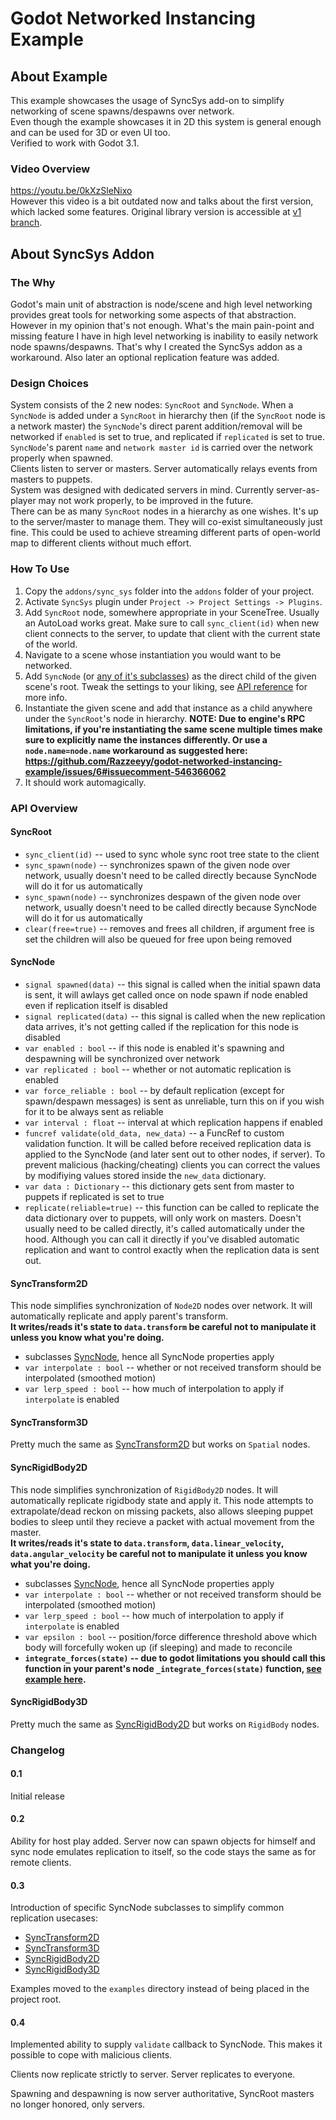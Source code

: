 # Godot Networked Instancing Example

## About Example

This example showcases the usage of SyncSys add-on to simplify networking of scene spawns/despawns over network.  
Even though the example showcases it in 2D this system is general enough and can be used for 3D or even UI too.  
Verified to work with Godot 3.1.

### Video Overview

https://youtu.be/0kXzSleNixo  
However this video is a bit outdated now and talks about the first version, which lacked some features. Original library version is accessible at [v1 branch](https://github.com/Razzeeyy/godot-networked-instancing-example/tree/v1).


## About SyncSys Addon

### The Why

Godot's main unit of abstraction is node/scene and high level networking provides great tools for networking some aspects of that abstraction. However in my opinion that's not enough. What's the main pain-point and missing feature I have in high level networking is inability to easily network node spawns/despawns. That's why I created the SyncSys addon as a workaround. Also later an optional replication feature was added.

### Design Choices

System consists of the 2 new nodes: `SyncRoot` and `SyncNode`.
When a `SyncNode` is added under a `SyncRoot` in hierarchy then (if the `SyncRoot` node is a network master) the `SyncNode`'s direct parent addition/removal will be networked if `enabled` is set to true, and replicated if `replicated` is set to true.  
`SyncNode`'s parent `name` and `network master id` is carried over the network properly when spawned.  
Clients listen to server or masters. Server automatically relays events from masters to puppets.  
System was designed with dedicated servers in mind. Currently server-as-player may not work properly, to be improved in the future.  
There can be as many `SyncRoot` nodes in a hierarchy as one wishes. It's up to the server/master to manage them. They will co-exist simultaneously just fine. This could be used to achieve streaming different parts of open-world map to different clients without much effort.

### How To Use

1. Copy the `addons/sync_sys` folder into the `addons` folder of your project.
2. Activate `SyncSys` plugin under `Project -> Project Settings -> Plugins`.
3. Add `SyncRoot` node, somewhere appropriate in your SceneTree. Usually an AutoLoad works great. Make sure to call `sync_client(id)` when new client connects to the server, to update that client with the current state of the world.
4. Navigate to a scene whose instantiation you would want to be networked.
5. Add `SyncNode` (or [any of it's subclasses](#SyncTransform2D)) as the direct child of the given scene's root. Tweak the settings to your liking, see [API reference](#SyncNode) for more info.
6. Instantiate the given scene and add that instance as a child anywhere under the `SyncRoot`'s node in hierarchy. **NOTE: Due to engine's RPC limitations, if you're instantiating the same scene multiple times make sure to explicitly name the instances differently. Or use a `node.name=node.name` workaround as suggested here: https://github.com/Razzeeyy/godot-networked-instancing-example/issues/6#issuecomment-546366062**
7. It should work automagically.


### API Overview

#### SyncRoot

* `sync_client(id)` -- used to sync whole sync root tree state to the client
* `sync_spawn(node)` -- synchronizes spawn of the given node over network, usually doesn't need to be called directly because SyncNode will do it for us automatically
* `sync_spawn(node)` -- synchronizes despawn of the given node over network, usually doesn't need to be called directly because SyncNode will do it for us automatically
* `clear(free=true)` -- removes and frees all children, if argument free is set the children will also be queued for free upon being removed

#### SyncNode

* `signal spawned(data)` -- this signal is called when the initial spawn data is sent, it will awlays get called once on node spawn if node enabled even if replication itself is disabled
* `signal replicated(data)` -- this signal is called when the new replication data arrives, it's not getting called if the replication for this node is disabled
* `var enabled : bool` -- if this node is enabled it's spawning and despawning will be synchronized over network
* `var replicated : bool` -- whether or not automatic replication is enabled
* `var force_reliable : bool` -- by default replication (except for spawn/despawn messages) is sent as unreliable, turn this on if you wish for it to be always sent as reliable
* `var interval : float` -- interval at which replication happens if enabled
* `funcref validate(old_data, new_data)` -- a FuncRef to custom validation function. It will be called before received replication data is applied to the SyncNode (and later sent out to other nodes, if server). To prevent malicious (hacking/cheating) clients you can correct the values by modifiying values stored inside the `new_data` dictionary.
* `var data : Dictionary` -- this dictionary gets sent from master to puppets if replicated is set to true
* `replicate(reliable=true)` -- this function can be called to replicate the data dictionary over to puppets, will only work on masters. Doesn't usually need to be called directly, it's called automatically under the hood. Although you can call it directly if you've disabled automatic replication and want to control exactly when the replication data is sent out.

#### SyncTransform2D

This node simplifies synchronization of `Node2D` nodes over network. It will automatically replicate and apply parent's transform.  
**It writes/reads it's state to `data.transform` be careful not to manipulate it unless you know what you're doing.**

* subclasses [SyncNode](#SyncNode), hence all SyncNode properties apply
* `var interpolate : bool` -- whether or not received transform should be interpolated (smoothed motion)
* `var lerp_speed : bool` -- how much of interpolation to apply if `interpolate` is enabled

#### SyncTransform3D

Pretty much the same as [SyncTransform2D](#SyncTransform2D) but works on `Spatial` nodes.

#### SyncRigidBody2D

This node simplifies synchronization of `RigidBody2D` nodes. It will automatically replicate rigidbody state and apply it. This node attempts to extrapolate/dead reckon on missing packets, also allows sleeping puppet bodies to sleep until they recieve a packet with actual movement from the master.  
**It writes/reads it's state to `data.transform`, `data.linear_velocity`, `data.angular_velocity` be careful not to manipulate it unless you know what you're doing.**

* subclasses [SyncNode](#SyncNode), hence all SyncNode properties apply
* `var interpolate : bool` -- whether or not received transform should be interpolated (smoothed motion)
* `var lerp_speed : bool` -- how much of interpolation to apply if `interpolate` is enabled
* `var epsilon : bool` -- position/force difference threshold above which body will forcefully woken up (if sleeping) and made to reconcile
* **`integrate_forces(state)` -- due to godot limitations you should call this function in your parent's node `_integrate_forces(state)` function, [see example here](https://github.com/Razzeeyy/godot-networked-instancing-example/blob/master/examples/rigid_body_2d/avatar.gd#L19).**

#### SyncRigidBody3D

Pretty much the same as [SyncRigidBody2D](#SyncRigidBody2D) but works on `RigidBody` nodes.


### Changelog

#### 0.1

Initial release

#### 0.2

Ability for host play added. Server now can spawn objects for himself and sync node emulates replication to itself, so the code stays the same as for remote clients.

#### 0.3

Introduction of specific SyncNode subclasses to simplify common replication usecases:

* [SyncTransform2D](#SyncTransform2D)
* [SyncTransform3D](#SyncTransform3D)
* [SyncRigidBody2D](#SyncRigidBody2D)
* [SyncRigidBody3D](#SyncRigidBody3D)

Examples moved to the `examples` directory instead of being placed in the project root.

#### 0.4

Implemented ability to supply `validate` callback to SyncNode. This makes it possible to cope with malicious clients.  

Clients now replicate strictly to server. Server replicates to everyone.  

Spawning and despawning is now server authoritative, SyncRoot masters no longer honored, only servers.
